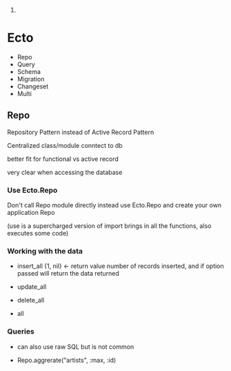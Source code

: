 1.

# Ecto
  * Repo
  * Query
  * Schema
  * Migration
  * Changeset
  * Multi

## Repo

Repository Pattern instead of Active Record Pattern

Centralized class/module conntect to db

better fit for functional vs active record

very clear when accessing the database

### Use Ecto.Repo

Don't call Repo module directly instead use Ecto.Repo and create your own application Repo

(use is a supercharged version of import brings in all the functions, also executes some code)

### Working with the data

- insert_all
{1, nil} <- return value number of records inserted, and if option passed will return the data returned

- update_all
- delete_all
- all

### Queries

- can also use raw SQL but is not common

- Repo.aggrerate("artists", :max, :id)




